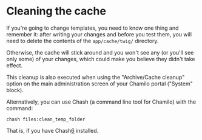 # Cleaning the cache

If you're going to change templates, you need to know one thing and remember it: after writing your changes and before you test them, you will need to delete the contents of the `app/cache/twig/` directory.

Otherwise, the cache will stick around and you won't see any \(or you'll see only some\) of your changes, which could make you believe they didn't take effect.

This cleanup is also executed when using the "Archive/Cache cleanup" option on the main administration screen of your Chamilo portal \("System" block\).

Alternatively, you can use Chash \(a command line tool for Chamilo\) with the command:

```text
chash files:clean_temp_folder
```

That is, if you have Chash[6](https://github.com/chamilo/chash) installed.

